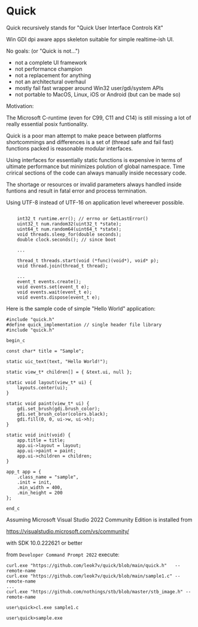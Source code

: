 # Quick

Quick recursively stands for "Quick User Interface Controls Kit"

Win GDI dpi aware apps skeleton suitable for simple realtime-ish UI.

No goals: (or "Quick is not...")
* not a complete UI framework
* not performance champion
* not a replacement for anything
* not an architectural overhaul
* mostly fail fast wrapper around Win32 user/gdi/system APIs
* not portable to MacOS, Linux, iOS or Android (but can be made so)

Motivation:

The Microsoft C-runtime (even for C99, C11 and C14) is still missing
a lot of really essential posix funtionality.

Quick is a poor man attempt to make peace between platforms 
shortcommings and differences is a set of (thread safe and
fail fast) functions packed is reasonable modular interfaces.

Using interfaces for essentially static functions is expensive
in terms of ultimate performance but minimizes polution of 
global namespace. Time crirical sections of the code can always
manually inside necessary code.

The shortage or resources or invalid parameters always handled
inside funtions and result in fatal error and process termination.

Using UTF-8 instead of UTF-16 on application level whereever possible.

```

    int32_t runtime.err(); // errno or GetLastError()
    uint32_t num.random32(uint32_t *state);
    uint64_t num.random64(uint64_t *state);
    void threads.sleep_for(double seconds);
    double clock.seconds(); // since boot

    ...

    thread_t threads.start(void (*func)(void*), void* p);
    void thread.join(thread_t thread);

    ...
    event_t events.create();
    void events.set(event_t e);
    void events.wait(event_t e);
    void events.dispose(event_t e);

```

Here is the sample code of simple "Hello World" application:

```
#include "quick.h"
#define quick_implementation // single header file library
#include "quick.h"

begin_c

const char* title = "Sample";

static uic_text(text, "Hello World!");

static view_t* children[] = { &text.ui, null };

static void layout(view_t* ui) {
    layouts.center(ui);
}

static void paint(view_t* ui) {
    gdi.set_brush(gdi.brush_color);
    gdi.set_brush_color(colors.black);
    gdi.fill(0, 0, ui->w, ui->h);
}

static void init(void) {
    app.title = title;
    app.ui->layout = layout;
    app.ui->paint = paint;
    app.ui->children = children;
}

app_t app = {
    .class_name = "sample",
    .init = init,
    .min_width = 400,
    .min_height = 200
};

end_c
```

Assuming Microsoft Visual Studio 2022 Community Edition is installed from
  
https://visualstudio.microsoft.com/vs/community/

with SDK 10.0.222621 or better

from ``Developer Command Prompt 2022`` execute:

```
curl.exe "https://github.com/leok7v/quick/blob/main/quick.h"   --remote-name
curl.exe "https://github.com/leok7v/quick/blob/main/sample1.c" --remote-name
...
curl.exe "https://github.com/nothings/stb/blob/master/stb_image.h" --remote-name

user\quick>cl.exe sample1.c

user\quick>sample.exe
```

